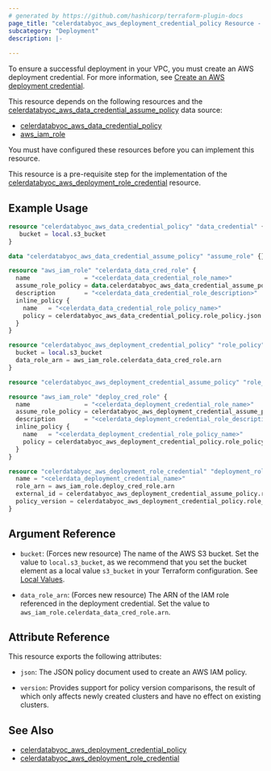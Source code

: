 ```yaml
---
# generated by https://github.com/hashicorp/terraform-plugin-docs
page_title: "celerdatabyoc_aws_deployment_credential_policy Resource - terraform-provider-celerdatabyoc"
subcategory: "Deployment"
description: |-
  
---
```


To ensure a successful deployment in your VPC, you must create an AWS deployment credential. For more information, see [Create an AWS deployment credential](https://docs-sandbox.celerdata.com/en-us/main/cloud_settings/aws_cloud_settings/manage_aws_data_credentials.).

This resource depends on the following resources and the [celerdatabyoc_aws_data_credential_assume_policy](../data-sources/aws_data_credential_assume_policy.md) data source:

- [celerdatabyoc_aws_data_credential_policy](../resources/aws_data_credential_policy.md)
- [aws_iam_role](https://registry.terraform.io/providers/hashicorp/aws/latest/docs/resources/iam_role)

You must have configured these resources before you can implement this resource.

This resource is a pre-requisite step for the implementation of the [celerdatabyoc_aws_deployment_role_credential](../resources/aws_deployment_role_credential.md) resource.

## Example Usage

```terraform
resource "celerdatabyoc_aws_data_credential_policy" "data_credential" {
   bucket = local.s3_bucket
}

data "celerdatabyoc_aws_data_credential_assume_policy" "assume_role" {}

resource "aws_iam_role" "celerdata_data_cred_role" {
  name               = "<celerdata_data_credential_role_name>"
  assume_role_policy = data.celerdatabyoc_aws_data_credential_assume_policy.assume_role.json
  description        = "<celerdata_data_credential_role_description>"
  inline_policy {
    name   = "<celerdata_data_credential_role_policy_name>"
    policy = celerdatabyoc_aws_data_credential_policy.role_policy.json
  }
}

resource "celerdatabyoc_aws_deployment_credential_policy" "role_policy" {
  bucket = local.s3_bucket
  data_role_arn = aws_iam_role.celerdata_data_cred_role.arn 
}

resource "celerdatabyoc_aws_deployment_credential_assume_policy" "role_policy" {}

resource "aws_iam_role" "deploy_cred_role" {
  name               = "<celerdata_deployment_credential_role_name>"
  assume_role_policy = celerdatabyoc_aws_deployment_credential_assume_policy.role_policy.json
  description        = "<celerdata_deployment_credential_role_description>"
  inline_policy {
    name   = "<celerdata_deployment_credential_role_policy_name>"
    policy = celerdatabyoc_aws_deployment_credential_policy.role_policy.json
  }
}

resource "celerdatabyoc_aws_deployment_role_credential" "deployment_role_credential" {
  name = "<celerdata_deployment_credential_name>"
  role_arn = aws_iam_role.deploy_cred_role.arn
  external_id = celerdatabyoc_aws_deployment_credential_assume_policy.role_policy.external_id
  policy_version = celerdatabyoc_aws_deployment_credential_policy.role_policy.version
}
```

## Argument Reference

- `bucket`: (Forces new resource) The name of the AWS S3 bucket. Set the value to `local.s3_bucket`, as we recommend that you set the bucket element as a local value `s3_bucket` in your Terraform configuration. See [Local Values](https://developer.hashicorp.com/terraform/language/values/locals).

- `data_role_arn`: (Forces new resource) The ARN of the IAM role referenced in the deployment credential. Set the value to `aws_iam_role.celerdata_data_cred_role.arn`.

## Attribute Reference

This resource exports the following attributes:

- `json`: The JSON policy document used to create an AWS IAM policy.

- `version`: Provides support for policy version comparisons, the result of which only affects newly created clusters and have no effect on existing clusters.

## See Also

- [celerdatabyoc_aws_deployment_credential_policy](../resources/aws_deployment_credential_policy.md)
- [celerdatabyoc_aws_deployment_role_credential](../resources/aws_deployment_role_credential.md)

